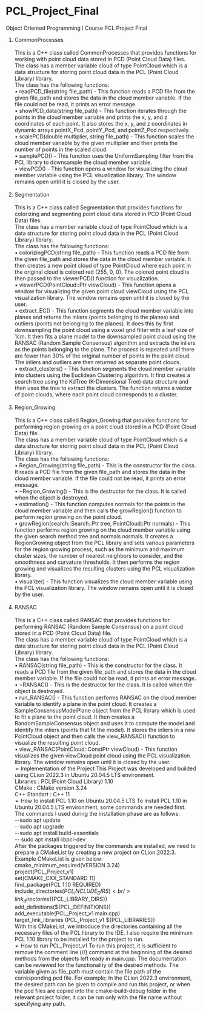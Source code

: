 # PCL_Project_Final
Object Oriented Programming I Course PCL Project Final

1. CommonProcesses <br /> <br />
This is a C++ class called CommonProcesses that provides functions for working with point cloud data stored in PCD (Point Cloud Data) files. <br />
The class has a member variable cloud of type PointCloud<PointXYZ> which is a data structure for storing point cloud data in the PCL (Point Cloud Library) library. <br />
The class has the following functions: <br />
• readPCD_file(string file_path) - This function reads a PCD file from the given file_path and stores the data in the cloud member variable. If the file could not be read, it prints an error message. <br />
• showPCD_data(string file_path) - This function iterates through the points in the cloud member variable and prints the x, y, and z coordinates of each point. It also stores the x, y, and z coordinates in dynamic arrays pointX_Pcd, pointY_Pcd, and pointZ_Pcd respectively.<br />
• scalePCD(double multiplier, string file_path) - This function scales the cloud member variable by the given multiplier and then prints the number of points in the scaled cloud. <br />
• samplePCD() - This function uses the UniformSampling filter from the PCL library to downsample the cloud member variable. <br />
• viewPCD() - This function opens a window for visualizing the cloud member variable using the PCL visualization library. The window remains open until it is closed by the user. <br /> <br />
2. Segmentation <br /> <br />
This is a C++ class called Segmentation that provides functions for colorizing and segmenting point cloud data stored in PCD (Point Cloud Data) files. <br />
The class has a member variable cloud of type PointCloud<PointXYZ> which is a data structure for storing point cloud data in the PCL (Point Cloud Library) library. <br />
The class has the following functions: <br />
• colorizingPCD(string file_path) - This function reads a PCD file from the given file_path and stores the data in the cloud member variable. It then creates a new point cloud of type PointCloud<PointXYZRGB> where each point in the original cloud is colored red (255, 0, 0). The colored point cloud is then passed to the viewerPCD() function for visualization. <br />
• viewerPCD(PointCloud<PointXYZRGB>::Ptr viewCloud) - This function opens a window for visualizing the given point cloud viewCloud using the PCL visualization library. The window remains open until it is closed by the user. <br />
• extract_EC() - This function segments the cloud member variable into planes and returns the inliers (points belonging to the planes) and outliers (points not belonging to the planes). It does this by first downsampling the point cloud using a voxel grid filter with a leaf size of 1cm. It then fits a plane model to the downsampled point cloud using the RANSAC (Random Sample Consensus) algorithm and extracts the inliers as the points belonging to the plane. The process is repeated until there are fewer than 30% of the original number of points in the point cloud. The inliers and outliers are then returned as separate point clouds. <br />
• extract_clusters() - This function segments the cloud member variable into clusters using the Euclidean Clustering algorithm. It first creates a search tree using the KdTree (K-Dimensional Tree) data structure and then uses the tree to extract the clusters. The function returns a vector of point clouds, where each point cloud corresponds to a cluster. <br /> <br />
3. Region_Growing <br /> <br />
This is a C++ class called Region_Growing that provides functions for performing region growing on a point cloud stored in a PCD (Point Cloud Data) file. <br />
The class has a member variable cloud of type PointCloud<PointXYZ> which is a data structure for storing point cloud data in the PCL (Point Cloud Library) library. <br />
The class has the following functions: <br />
• Region_Growing(string file_path) - This is the constructor for the class. It reads a PCD file from the given file_path and stores the data in the cloud member variable. If the file could not be read, it prints an error message. <br />
• ~Region_Growing() - This is the destructor for the class. It is called when the object is destroyed. <br />
• estimation() - This function computes normals for the points in the cloud member variable and then calls the growRegion() function to perform region growing on the point cloud. <br />
• growRegion(search::Search<PointXYZ>::Ptr tree, PointCloud<Normal>::Ptr normals) - This function performs region growing on the cloud member variable using the given search method tree and normals normals. It creates a RegionGrowing object from the PCL library and sets various parameters for the region growing process, such as the minimum and maximum cluster sizes, the number of nearest neighbors to consider, and the smoothness and curvature thresholds. It then performs the region growing and visualizes the resulting clusters using the PCL visualization library. <br />
• visualize() - This function visualizes the cloud member variable using the PCL visualization library. The window remains open until it is closed by the user. <br /> <br />
4. RANSAC <br /> <br />
This is a C++ class called RANSAC that provides functions for performing RANSAC (Random Sample Consensus) on a point cloud stored in a PCD (Point Cloud Data) file. <br />
The class has a member variable cloud of type PointCloud<PointXYZ> which is a data structure for storing point cloud data in the PCL (Point Cloud Library) library. <br />
The class has the following functions: <br />
• RANSAC(string file_path) - This is the constructor for the class. It reads a PCD file from the given file_path and stores the data in the cloud member variable. If the file could not be read, it prints an error message. <br />
• ~RANSAC() - This is the destructor for the class. It is called when the object is destroyed. <br />
• run_RANSAC() - This function performs RANSAC on the cloud member variable to identify a plane in the point cloud. It creates a SampleConsensusModelPlane object from the PCL library which is used to fit a plane to the point cloud. It then creates a RandomSampleConsensus object and uses it to compute the model and identify the inliers (points that fit the model). It stores the inliers in a new PointCloud object and then calls the view_RANSAC() function to visualize the resulting point cloud. <br />
• view_RANSAC(PointCloud<PointXYZ>::ConstPtr viewCloud) - This function visualizes the given viewCloud point cloud using the PCL visualization library. The window remains open until it is closed by the user. <br />
➢ Implementation of the Project
This Project was developed and builded using CLion 2022.3 in Ubuntu 20.04.5 LTS environment. <br />
Libraries : PCL(Point Cloud Library) 1.10 <br />
CMake : CMake version 3.24 <br />
C++ Standart : C++ 11 <br />
➢ How to install PCL 1.10 on Ubuntu 20.04.5 LTS
To install PCL 1.10 in Ubuntu 20.04.5 LTS environment, some commands are needed first. The commands I used during the installation phase are as follows: <br />
--sudo apt update <br />
--sudo apt upgrade <br />
--sudo apt install build-essentials <br />
-- sudo apt install libpcl-dev <br />
After the packages triggered by the commands are installed, we need to prepare a CMakeList by creating a new project on CLion 2022.3. Example CMakeList is given below: <br />
cmake_minimum_required(VERSION 3.24) <br />
project(PCL_Project_v1) <br />
set(CMAKE_CXX_STANDARD 11) <br />
find_package(PCL 1.10 REQUIRED) <br />
include_directories(${PCL_INCLUDE_DIRS}) <br />
link_directories(${PCL_LIBRARY_DIRS}) <br />
add_definitions(${PCL_DEFINITIONS}) <br />
add_executable(PCL_Project_v1 main.cpp) <br />
target_link_libraries (PCL_Project_v1 ${PCL_LIBRARIES}) <br />
With this CMakeList, we introduce the directories containing all the necessary files of the PCL library to the IDE. I also require the minimum PCL 1.10 library to be installed for the project to run. <br />
➢ How to run PCL_Project_v1
To run this project, it is sufficient to remove the comment line (//) command at the beginning of the desired methods from the objects left ready in main.cpp. The documentation can be reviewed for the functionality of the desired methods. The variable given as file_path must contain the file path of the corresponding pcd file. For example; In the CLion 2022.3 environment, the desired path can be given to compile and run this project, or when the pcd files are copied into the cmake-build-debug folder in the relevant project folder, it can be run only with the file name without specifying any path.
